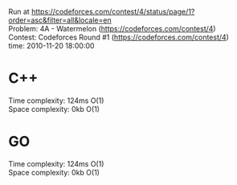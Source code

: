 Run at https://codeforces.com/contest/4/status/page/1?order=asc&filter=all&locale=en<br>
Problem: 4A - Watermelon (https://codeforces.com/contest/4)<br>
Contest: Codeforces Round #1 (https://codeforces.com/contest/4)<br>
time: 2010-11-20 18:00:00

# C++
Time complexity: 124ms O(1)<br>
Space complexity: 0kb O(1)

# GO
  Time complexity: 124ms O(1)<br>
  Space complexity: 0kb O(1)
